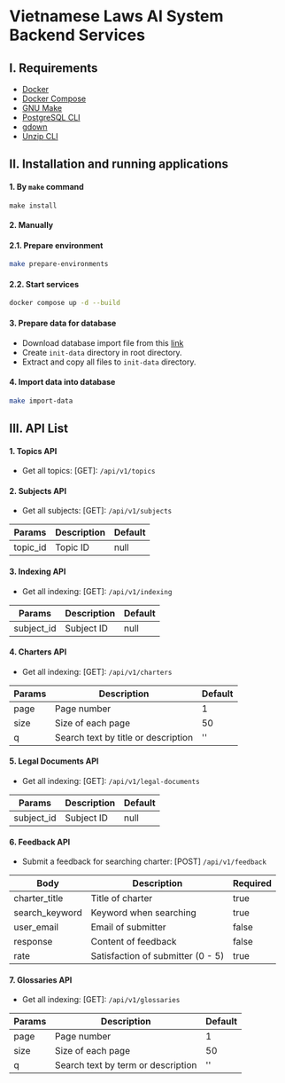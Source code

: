 # Vietnamese Laws AI System Backend Services

## I. Requirements

- [Docker](https://docs.docker.com/get-docker/)
- [Docker Compose](https://docs.docker.com/compose/install/)
- [GNU Make](https://www.gnu.org/software/make/)
- [PostgreSQL CLI](https://www.postgresql.org/download/)
- [gdown](https://github.com/wkentaro/gdown)
- [Unzip CLI](https://www.tecmint.com/install-zip-and-unzip-in-linux/)

## II. Installation and running applications
#### 1. By `make` command
```
make install
```
#### 2. Manually
#### 2.1. Prepare environment
```sh
make prepare-environments
```
#### 2.2. Start services
```sh
docker compose up -d --build
```
#### 3. Prepare data for database
- Download database import file from this [link](https://drive.google.com/file/d/1oFczUDpweAyh3tivdDH3t38L5FSPAZht/view)
- Create `init-data` directory in root directory.
- Extract and copy all files to `init-data` directory.
#### 4. Import data into database
```sh
make import-data
```

## III. API List

#### 1. Topics API

- Get all topics: [GET]: `/api/v1/topics`

#### 2. Subjects API

- Get all subjects: [GET]: `/api/v1/subjects`

| Params   | Description | Default |
| -------- | ----------- | ------- |
| topic_id | Topic ID    | null    |

#### 3. Indexing API

- Get all indexing: [GET]: `/api/v1/indexing`

| Params     | Description | Default |
| ---------- | ----------- | ------- |
| subject_id | Subject ID  | null    |

#### 4. Charters API

- Get all indexing: [GET]: `/api/v1/charters`

| Params | Description                         | Default |
| ------ | ----------------------------------- | ------- |
| page   | Page number                         | 1       |
| size   | Size of each page                   | 50      |
| q      | Search text by title or description | ''      |

#### 5. Legal Documents API

- Get all indexing: [GET]: `/api/v1/legal-documents`

| Params     | Description | Default |
| ---------- | ----------- | ------- |
| subject_id | Subject ID  | null    |

#### 6. Feedback API
- Submit a feedback for searching charter: [POST] `/api/v1/feedback`

| Body      | Description   | Required     |
| ----------- | -----------   | ----------- |
| charter_title  | Title of charter    | true        |
| search_keyword  | Keyword when searching    | true        |
| user_email  | Email of submitter    | false        |
| response  | Content of feedback    | false        |
| rate  | Satisfaction of submitter (0 - 5)    | true        |

#### 7. Glossaries API

- Get all indexing: [GET]: `/api/v1/glossaries`

| Params | Description                         | Default |
| ------ | ----------------------------------- | ------- |
| page   | Page number                         | 1       |
| size   | Size of each page                   | 50      |
| q      | Search text by term or description | ''      |